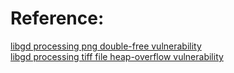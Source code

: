 Reference:
===========
[libgd processing png double-free vulnerability](https://github.com/libgd/libgd/issues/381)  
[libgd processing tiff file heap-overflow vulnerability](https://github.com/libgd/libgd/issues/383)  
